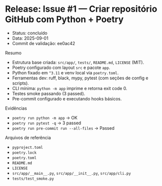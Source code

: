 # Release: Issue #1 — Criar repositório GitHub com Python + Poetry

- Status: concluído
- Data: 2025-09-01
- Commit de validação: ee0ac42

Resumo

- Estrutura base criada: `src/app/`, `tests/`, `README.md`, `LICENSE` (MIT).
- Poetry configurado com layout `src` e pacote `app`.
- Python fixado em `^3.11` e venv local via `poetry.toml`.
- Ferramentas dev: ruff, black, mypy, pytest (com seções de config e scripts).
- CLI mínima: `python -m app` imprime e retorna exit code 0.
- Testes smoke passando (3 passed).
- Pre-commit configurado e executando hooks básicos.

Evidências

- `poetry run python -m app` → OK
- `poetry run pytest -q` → 3 passed
- `poetry run pre-commit run --all-files` → Passed

Arquivos de referência

- `pyproject.toml`
- `poetry.lock`
- `poetry.toml`
- `README.md`
- `LICENSE`
- `src/app/__main__.py`, `src/app/__init__.py`, `src/app/cli.py`
- `tests/test_smoke.py`

